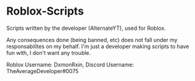 # Roblox-Scripts
Scripts written by the developer (AlternateYT), used for Roblox.

Any consequences done (being banned, etc) does not fall under my responsabilites on my behalf. I'm just a developer making scripts to have fun with, I don't want any trouble.

Roblox Username: DxmonRxin, Discord Username: TheAverageDeveloper#0075
